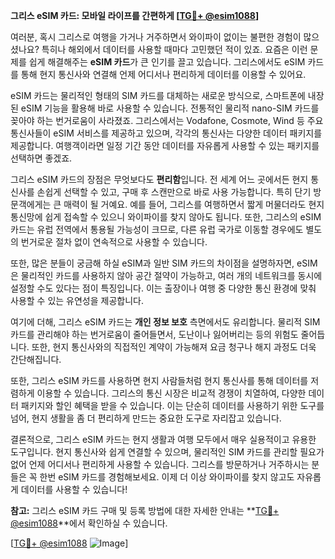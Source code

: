 **그리스 eSIM 카드: 모바일 라이프를 간편하게 [[TG💪+ @esim1088](https://t.me/s/esim1088)]**

여러분, 혹시 그리스로 여행을 가거나 거주하면서 와이파이 없이는 불편한 경험이 많으셨나요? 특히나 해외에서 데이터를 사용할 때마다 고민했던 적이 있죠. 요즘은 이런 문제를 쉽게 해결해주는 **eSIM 카드**가 큰 인기를 끌고 있습니다. 그리스에서도 eSIM 카드를 통해 현지 통신사와 연결해 언제 어디서나 편리하게 데이터를 이용할 수 있어요.

eSIM 카드는 물리적인 형태의 SIM 카드를 대체하는 새로운 방식으로, 스마트폰에 내장된 eSIM 기능을 활용해 바로 사용할 수 있습니다. 전통적인 물리적 nano-SIM 카드를 꽂아야 하는 번거로움이 사라졌죠. 그리스에서는 Vodafone, Cosmote, Wind 등 주요 통신사들이 eSIM 서비스를 제공하고 있으며, 각각의 통신사는 다양한 데이터 패키지를 제공합니다. 여행객이라면 일정 기간 동안 데이터를 자유롭게 사용할 수 있는 패키지를 선택하면 좋겠죠.

그리스 eSIM 카드의 장점은 무엇보다도 **편리함**입니다. 전 세계 어느 곳에서든 현지 통신사를 손쉽게 선택할 수 있고, 구매 후 스캔만으로 바로 사용 가능합니다. 특히 단기 방문객에게는 큰 매력이 될 거예요. 예를 들어, 그리스를 여행하면서 짧게 머물더라도 현지 통신망에 쉽게 접속할 수 있으니 와이파이를 찾지 않아도 됩니다. 또한, 그리스의 eSIM 카드는 유럽 전역에서 통용될 가능성이 크므로, 다른 유럽 국가로 이동할 경우에도 별도의 번거로운 절차 없이 연속적으로 사용할 수 있습니다.

또한, 많은 분들이 궁금해 하실 eSIM과 일반 SIM 카드의 차이점을 설명하자면, eSIM은 물리적인 카드를 사용하지 않아 공간 절약이 가능하고, 여러 개의 네트워크를 동시에 설정할 수도 있다는 점이 특징입니다. 이는 출장이나 여행 중 다양한 통신 환경에 맞춰 사용할 수 있는 유연성을 제공합니다.

여기에 더해, 그리스 eSIM 카드는 **개인 정보 보호** 측면에서도 유리합니다. 물리적 SIM 카드를 관리해야 하는 번거로움이 줄어들면서, 도난이나 잃어버리는 등의 위험도 줄어듭니다. 또한, 현지 통신사와의 직접적인 계약이 가능해져 요금 청구나 해지 과정도 더욱 간단해집니다.

또한, 그리스 eSIM 카드를 사용하면 현지 사람들처럼 현지 통신사를 통해 데이터를 저렴하게 이용할 수 있습니다. 그리스의 통신 시장은 비교적 경쟁이 치열하여, 다양한 데이터 패키지와 할인 혜택을 받을 수 있습니다. 이는 단순히 데이터를 사용하기 위한 도구를 넘어, 현지 생활을 좀 더 편리하게 만드는 중요한 도구로 자리잡고 있습니다.

결론적으로, 그리스 eSIM 카드는 현지 생활과 여행 모두에서 매우 실용적이고 유용한 도구입니다. 현지 통신사와 쉽게 연결할 수 있으며, 물리적인 SIM 카드를 관리할 필요가 없어 언제 어디서나 편리하게 사용할 수 있습니다. 그리스를 방문하거나 거주하시는 분들은 꼭 한번 eSIM 카드를 경험해보세요. 이제 더 이상 와이파이를 찾지 않고도 자유롭게 데이터를 사용할 수 있습니다!

**참고:** 그리스 eSIM 카드 구매 및 등록 방법에 대한 자세한 안내는 **[TG💪+ @esim1088](https://t.me/s/esim1088)**에서 확인하실 수 있습니다.

[[TG💪+ @esim1088](https://t.me/s/esim1088) ![Image](https://i.postimg.cc/Y0z9fWf4/image.png)]